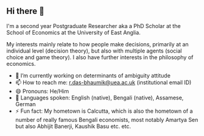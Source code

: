 ## Hi there 👋

I'm a second year Postgraduate Researcher aka a PhD Scholar at the School of Economics at the University of East Anglia. 

My interests mainly relate to how people make decisions, primarily at an individual level (decision theory), but also with multiple agents (social choice and game theory). I also have further interests in the philosophy of economics. 
- 🔭 I’m currently working on determinants of ambiguity attitude
- 📫 How to reach me: r.das-bhaumik@uea.ac.uk (institutional email ID)
- 😄 Pronouns: He/Him
- 💬 Languages spoken: English (native), Bengali (native), Assamese, German
-  ⚡ Fun fact: My hometown is Calcutta, which is also the hometown of a number of really famous Bengali economists, most notably Amartya Sen but also Abhijit Banerji, Kaushik Basu etc. etc. 

  
<!--
**RitinkarDB/RitinkarDB** is a ✨ _special_ ✨ repository because its `README.md` (this file) appears on your GitHub profile.

Here are some ideas to get you started:

- 🔭 I’m currently working on ...
- 🌱 I’m currently learning ...
- 👯 I’m looking to collaborate on ...
- 🤔 I’m looking for help with ...
- 💬 Ask me about ...
- 📫 How to reach me: ...
- 😄 Pronouns: ...
- ⚡ Fun fact: ...
-->
